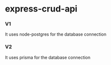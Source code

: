 # express-crud-api
### V1
It uses node-postgres for the database connection
### V2
It uses prisma for the database connection
